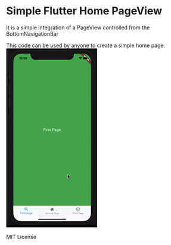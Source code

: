 # Simple Flutter Home PageView
It is a simple integration of a PageView controlled from the BottomNavigationBar

This code can be used by anyone to create a simple home page.
<img src="demo.gif"/>

MIT License
